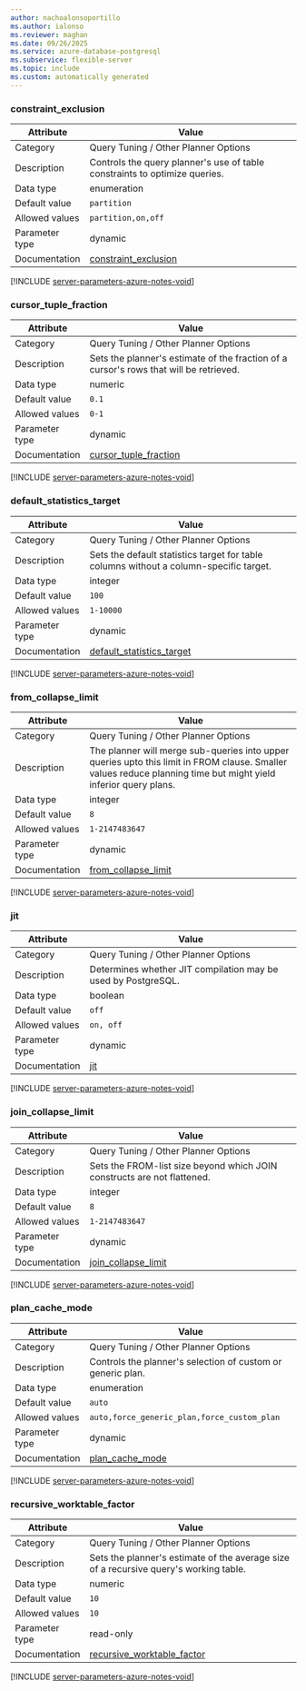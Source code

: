 ```yaml
---
author: nachoalonsoportillo
ms.author: ialonso
ms.reviewer: maghan
ms.date: 09/26/2025
ms.service: azure-database-postgresql
ms.subservice: flexible-server
ms.topic: include
ms.custom: automatically generated
---
```

### constraint_exclusion

| Attribute | Value |
| --- | --- |
| Category | Query Tuning / Other Planner Options |
| Description | Controls the query planner's use of table constraints to optimize queries. |
| Data type | enumeration |
| Default value | `partition` |
| Allowed values | `partition,on,off` |
| Parameter type | dynamic |
| Documentation | [constraint_exclusion](https://www.postgresql.org/docs/16/runtime-config-query.html#GUC-CONSTRAINT-EXCLUSION) |


[!INCLUDE [server-parameters-azure-notes-void](./server-parameters-azure-notes-void.md)]



### cursor_tuple_fraction

| Attribute | Value |
| --- | --- |
| Category | Query Tuning / Other Planner Options |
| Description | Sets the planner's estimate of the fraction of a cursor's rows that will be retrieved. |
| Data type | numeric |
| Default value | `0.1` |
| Allowed values | `0-1` |
| Parameter type | dynamic |
| Documentation | [cursor_tuple_fraction](https://www.postgresql.org/docs/16/runtime-config-query.html#GUC-CURSOR-TUPLE-FRACTION) |


[!INCLUDE [server-parameters-azure-notes-void](./server-parameters-azure-notes-void.md)]



### default_statistics_target

| Attribute | Value |
| --- | --- |
| Category | Query Tuning / Other Planner Options |
| Description | Sets the default statistics target for table columns without a column-specific target. |
| Data type | integer |
| Default value | `100` |
| Allowed values | `1-10000` |
| Parameter type | dynamic |
| Documentation | [default_statistics_target](https://www.postgresql.org/docs/16/runtime-config-query.html#GUC-DEFAULT-STATISTICS-TARGET) |


[!INCLUDE [server-parameters-azure-notes-void](./server-parameters-azure-notes-void.md)]



### from_collapse_limit

| Attribute | Value |
| --- | --- |
| Category | Query Tuning / Other Planner Options |
| Description | The planner will merge sub-queries into upper queries upto this limit in FROM clause. Smaller values reduce planning time but might yield inferior query plans. |
| Data type | integer |
| Default value | `8` |
| Allowed values | `1-2147483647` |
| Parameter type | dynamic |
| Documentation | [from_collapse_limit](https://www.postgresql.org/docs/16/runtime-config-query.html#GUC-FROM-COLLAPSE-LIMIT) |


[!INCLUDE [server-parameters-azure-notes-void](./server-parameters-azure-notes-void.md)]



### jit

| Attribute | Value |
| --- | --- |
| Category | Query Tuning / Other Planner Options |
| Description | Determines whether JIT compilation may be used by PostgreSQL. |
| Data type | boolean |
| Default value | `off` |
| Allowed values | `on, off` |
| Parameter type | dynamic |
| Documentation | [jit](https://www.postgresql.org/docs/16/runtime-config-query.html#GUC-JIT) |


[!INCLUDE [server-parameters-azure-notes-void](./server-parameters-azure-notes-void.md)]



### join_collapse_limit

| Attribute | Value |
| --- | --- |
| Category | Query Tuning / Other Planner Options |
| Description | Sets the FROM-list size beyond which JOIN constructs are not flattened. |
| Data type | integer |
| Default value | `8` |
| Allowed values | `1-2147483647` |
| Parameter type | dynamic |
| Documentation | [join_collapse_limit](https://www.postgresql.org/docs/16/runtime-config-query.html#GUC-JOIN-COLLAPSE-LIMIT) |


[!INCLUDE [server-parameters-azure-notes-void](./server-parameters-azure-notes-void.md)]



### plan_cache_mode

| Attribute | Value |
| --- | --- |
| Category | Query Tuning / Other Planner Options |
| Description | Controls the planner's selection of custom or generic plan. |
| Data type | enumeration |
| Default value | `auto` |
| Allowed values | `auto,force_generic_plan,force_custom_plan` |
| Parameter type | dynamic |
| Documentation | [plan_cache_mode](https://www.postgresql.org/docs/16/runtime-config-query.html#GUC-PLAN-CACHE-MODE) |


[!INCLUDE [server-parameters-azure-notes-void](./server-parameters-azure-notes-void.md)]



### recursive_worktable_factor

| Attribute | Value |
| --- | --- |
| Category | Query Tuning / Other Planner Options |
| Description | Sets the planner's estimate of the average size of a recursive query's working table. |
| Data type | numeric |
| Default value | `10` |
| Allowed values | `10` |
| Parameter type | read-only |
| Documentation | [recursive_worktable_factor](https://www.postgresql.org/docs/16/runtime-config-query.html#GUC-RECURSIVE-WORKTABLE-FACTOR) |


[!INCLUDE [server-parameters-azure-notes-void](./server-parameters-azure-notes-void.md)]



